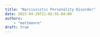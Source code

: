 ```yaml
---
title: "Narcissistic Personality Disorder"
date: 2023-04-29T21:02:55-04:00
authors:
    - "mattmoore"
draft: true
---
```

